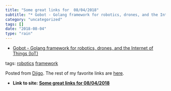 ```yaml
---
title: "Some great links for  08/04/2018"
subtitle: "* Gobot - Golang framework for robotics, drones, and the Internet of Things (IoT)"
category: "uncategorized"
tags: []
date: "2018-08-04"
type: "rain"
---
```

* [Gobot - Golang framework for robotics, drones, and the Internet of Things (IoT)](<https://gobot.io>)

tags: [robotics](<https://www.diigo.com/user/pitosalas/robotics>)
[framework](<https://www.diigo.com/user/pitosalas/framework>)

Posted from [Diigo](<https://www.diigo.com>). The rest of my favorite links
are [here](<https://www.diigo.com/user/pitosalas>).


* **Link to site:** **[Some great links for  08/04/2018](None)**